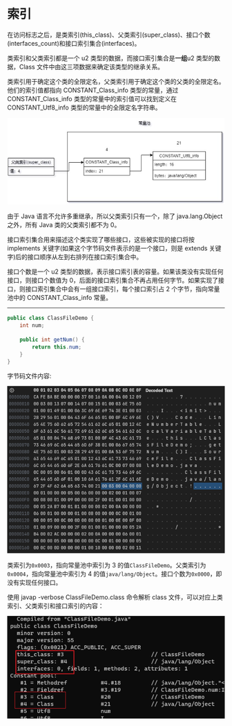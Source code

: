 # 索引

在访问标志之后，是类索引(this_class)、父类索引(super_class)、接口个数(interfaces_count)和接口索引集合(interfaces)。

类索引和父类索引都是一个 u2 类型的数据，而接口索引集合是**一组**u2 类型的数据，Class 文件中由这三项数据来确定该类型的继承关系。

类索引用于确定这个类的全限定名，父类索引用于确定这个类的父类的全限定名。他们的索引值都指向 CONSTANT_Class_info 类型的常量，通过 CONSTANT_Class_info 类型的常量中的索引值可以找到定义在 CONSTANT_Utf8_info 类型的常量中的全限定名字符串。

![](../../img/super_class.jpg)

由于 Java 语言不允许多重继承，所以父类索引只有一个，除了 java.lang.Object 之外，所有 Java 类的父类索引都不为 0。

接口索引集合用来描述这个类实现了哪些接口，这些被实现的接口将按 implements 关键字(如果这个字节码文件表示的是一个接口，则是 extends 关键字)后的接口顺序从左到右排列在接口索引集合中。

接口个数是一个 u2 类型的数据，表示接口索引表的容量。如果该类没有实现任何接口，则接口个数值为 0，后面的接口索引集合不再占用任何字节。如果实现了接口，则接口索引集合中会有一组接口索引，每个接口索引占 2 个字节，指向常量池中的 CONSTANT_Class_info 常量。

---

```java
public class ClassFileDemo {
    int num;

    public int getNum() {
        return this.num;
    }
}
```

字节码文件内容:

![](../../img/class_file4.png)

类索引为`0x0003`，指向常量池中索引为 3 的值`ClassFileDemo`。父类索引为`0x0004`，指向常量池中索引为 4 的值`java/lang/Object`。接口个数为`0x0000`，即没有实现任何接口。

使用 javap -verbose ClassFileDemo.class 命令解析 class 文件，可以对应上类索引、父类索引和接口索引的内容：

![](../../img/javap3.png)
